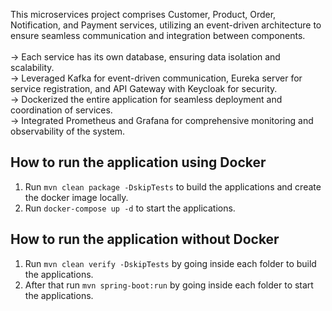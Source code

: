 This microservices project comprises Customer, Product, Order, Notification, and Payment services, utilizing an event-driven architecture to ensure seamless communication and integration between components.
<br>
<br>
-> Each service has its own database, ensuring data isolation and scalability.<br>
-> Leveraged Kafka for event-driven communication, Eureka server for service registration, and API Gateway with   Keycloak for security.<br>
-> Dockerized the entire application for seamless deployment and coordination of services.<br>
-> Integrated Prometheus and Grafana for comprehensive monitoring and observability of the system.


## How to run the application using Docker

1. Run `mvn clean package -DskipTests` to build the applications and create the docker image locally.
2. Run `docker-compose up -d` to start the applications.

## How to run the application without Docker

1. Run `mvn clean verify -DskipTests` by going inside each folder to build the applications.
2. After that run `mvn spring-boot:run` by going inside each folder to start the applications.



